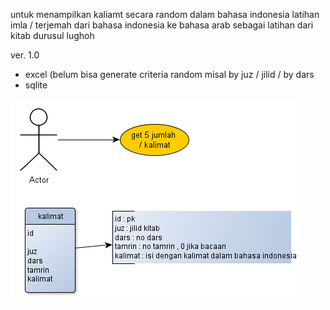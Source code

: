 untuk menampilkan kaliamt secara random dalam bahasa indonesia 
 latihan imla / terjemah dari bahasa indonesia ke bahasa arab sebagai latihan dari kitab durusul lughoh

ver. 1.0 
- excel (belum bisa generate criteria random misal by juz / jilid / by dars
- sqlite


![alt text](image.png)
